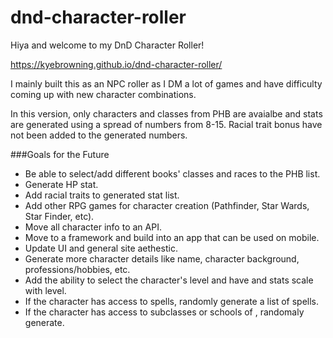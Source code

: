 # dnd-character-roller

Hiya and welcome to my DnD Character Roller!

https://kyebrowning.github.io/dnd-character-roller/

I mainly built this as an NPC roller as I DM a lot of games and have difficulty coming up with new character combinations. 

In this version, only characters and classes from PHB are avaialbe and stats are generated using a spread of numbers from 8-15. Racial trait bonus have not been added to the generated numbers.


###Goals for the Future

* Be able to select/add different books' classes and races to the PHB list.
* Generate HP stat.
* Add racial traits to generated stat list.
* Add other RPG games for character creation (Pathfinder, Star Wards, Star Finder, etc).
* Move all character info to an API.
* Move to a framework and build into an app that can be used on mobile.
* Update UI and general site aethestic.
* Generate more character details like name, character background, professions/hobbies, etc.
* Add the ability to select the character's level and have and stats scale with level.
* If the character has access to spells, randomly generate a list of spells.
* If the character has access to subclasses or schools of , randomaly generate.

